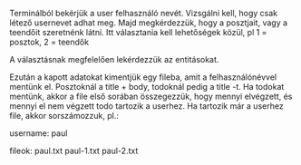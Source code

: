 Terminálból bekérjük a user felhasználó nevét. Vizsgálni kell, hogy csak létező usernevet adhat meg.
Majd megkérdezzük, hogy a posztjait, vagy a teendőit szeretnénk látni. Itt választania kell lehetőségek közül, pl 1 = posztok, 2 = teendők

A választásnak megfelelően lekérdezzük az entitásokat.

Ezután a kapott adatokat kimentjük egy fileba, amit a felhasználónévvel mentünk el. Posztoknál a title + body, todoknál pedig a title -t.
Ha todokat mentünk, akkor a file első sorában összegezzük, hogy mennyi elvégzett, és mennyi el nem végzett todo tartozik a userhez.
Ha tartozik már a userhez file, akkor sorszámozzuk, pl.:

username: paul

fileok:
paul.txt
paul-1.txt
paul-2.txt
